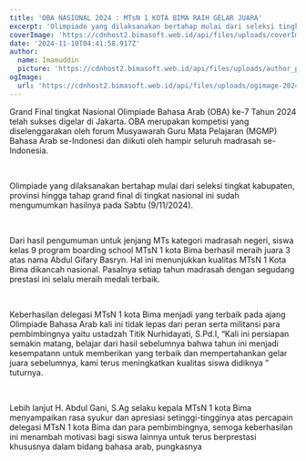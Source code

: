 ```yaml
---
title: 'OBA NASIONAL 2024 : MTsN 1 KOTA BIMA RAIH GELAR JUARA'
excerpt: 'Olimpiade yang dilaksanakan bertahap mulai dari seleksi tingkat kabupaten, provinsi hingga tahap grand final di tingkat'
coverImage: 'https://cdnhost2.bimasoft.web.id/api/files/uploads/coverImage-1731213357905.jpg'
date: '2024-11-10T04:41:58.917Z'
author:
  name: Imamuddin 
  picture: 'https://cdnhost2.bimasoft.web.id/api/files/uploads/author_picture-1731213451714.png'
ogImage:
  url: 'https://cdnhost2.bimasoft.web.id/api/files/uploads/ogimage-2024-11-10T04:41:58.917Z-oba-nasional-2024-mtsn-1-kota-bima-raih-gelar-juara.jpg'
---
```


<p>Grand Final tingkat Nasional Olimpiade Bahasa Arab (OBA) ke-7 Tahun 2024 telah sukses digelar di Jakarta. OBA merupakan kompetisi yang diselenggarakan oleh forum Musyawarah Guru Mata Pelajaran (MGMP) Bahasa Arab se-Indonesi dan diikuti oleh hampir seluruh madrasah se-Indonesia.</p>
<p>&nbsp;</p>
<p>Olimpiade yang dilaksanakan bertahap mulai dari seleksi tingkat kabupaten, provinsi hingga tahap grand final di tingkat nasional ini sudah mengumumkan hasilnya pada Sabtu (9/11/2024).&nbsp;</p>
<p>&nbsp;</p>
<p>Dari hasil pengumuman untuk jenjang MTs kategori madrasah negeri, siswa kelas 9 program boarding school MTsN 1 kota Bima berhasil meraih juara 3 atas nama Abdul Gifary Basryn. Hal ini menunjukkan kualitas MTsN 1 Kota Bima dikancah nasional. Pasalnya setiap tahun madrasah dengan segudang prestasi ini selalu meraih medali terbaik.</p>
<p>&nbsp;</p>
<p>Keberhasilan delegasi MTsN 1 kota Bima menjadi yang terbaik pada ajang Olimpiade Bahasa Arab kali ini tidak lepas dari peran serta militansi para pembimbingnya yaitu ustadzah Titik Nurhidayati, S.Pd.I, &ldquo;Kali ini persiapan semakin matang, belajar dari hasil sebelumnya bahwa tahun ini menjadi kesempatann untuk memberikan yang terbaik dan mempertahankan gelar juara sebelumnya, kami terus meningkatkan kualitas siswa didiknya &rdquo; tuturnya.</p>
<p>&nbsp;</p>
<p>Lebih lanjut H. Abdul Gani, S.Ag selaku kepala MTsN 1 kota Bima menyampaikan rasa syukur dan apresiasi setinggi-tingginya atas percapain delegasi MTsN 1 kota Bima dan para pembimbingnya, semoga keberhasilan ini menambah motivasi bagi siswa lainnya untuk terus berprestasi khususnya dalam bidang bahasa arab, pungkasnya</p>